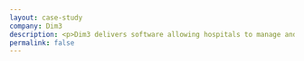 ```yaml
---
layout: case-study
company: Dim3
description: <p>Dim3 delivers software allowing hospitals to manage and optimize their patients’ nutrition plans.</p><p>They approached Mainmatter when they faced severe performance problem in their app. We identified and fixed these issues and also found and solved some potential future problems along the way.</p>
permalink: false
---
```

